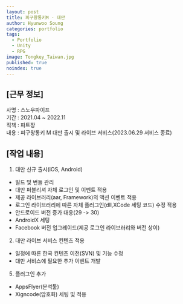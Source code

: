 ```yaml
---
layout: post
title: 피구왕통키M - 대만
author: Hyunwoo Soung
categories: portfolio
tags:
  - Portfolio
  - Unity
  - RPG
image: Tongkey_Taiwan.jpg
published: true
noindex: true
---
```

## [근무 정보]
사명 : 스노우파이프  
기간 : 2021.04 ~ 2022.11  
직책 : 파트장  
내용 : 피구왕통키 M 대만 출시 및 라이브 서비스(2023.06.29 서비스 종료)
  
## [작업 내용]
1. 대만 신규 출시(iOS, Android)  
- 빌드 및 번들 관리  
- 대만 퍼블리셔 자체 로그인 및 이벤트 적용  
 - 제공 라이브러리(aar, Framework)의 액션 이벤트 적용  
 - 로그인 라이브러리에 따른 자체 플러그인(dll,XCode 세팅 코드) 수정 적용  
- 안드로이드 버전 증가 대응(29 -> 30)  
 - AndroidX 세팅  
- Facebook 버전 업그레이드(제공 로그인 라이브러리와 버전 상이)  
  
2. 대만 라이브 서비스 컨텐츠 적용  
- 일정에 따른 한국 컨텐츠 이전(SVN) 및 기능 수정  
- 대만 서비스에 필요한 추가 이벤트 개발  
  
5. 플러그인 추가  
- AppsFlyer(분석툴)  
- Xigncode(암호화) 세팅 및 적용  
